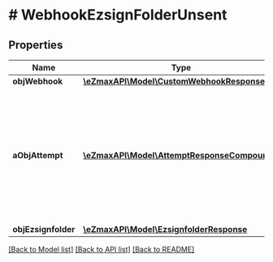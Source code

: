 # # WebhookEzsignFolderUnsent

## Properties

Name | Type | Description | Notes
------------ | ------------- | ------------- | -------------
**objWebhook** | [**\eZmaxAPI\Model\CustomWebhookResponse**](CustomWebhookResponse.md) |  |
**aObjAttempt** | [**\eZmaxAPI\Model\AttemptResponseCompound[]**](AttemptResponseCompound.md) | An array containing details of previous attempts that were made to deliver the message. The array is empty if it&#39;s the first attempt. |
**objEzsignfolder** | [**\eZmaxAPI\Model\EzsignfolderResponse**](EzsignfolderResponse.md) |  |

[[Back to Model list]](../../README.md#models) [[Back to API list]](../../README.md#endpoints) [[Back to README]](../../README.md)
